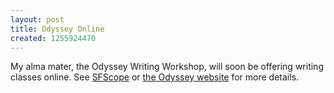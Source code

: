 ```yaml
---
layout: post
title: Odyssey Online
created: 1255924470
---
```

My alma mater, the Odyssey Writing Workshop, will soon be offering writing classes online.  See [SFScope](http://sfscope.com/2009/10/odyssey-writing-workshop-to-of.html) or [the Odyssey website](http://www.sff.net/odyssey/online.html) for more details.
